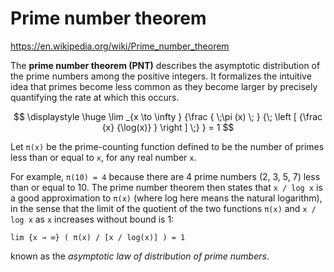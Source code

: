 # Prime number theorem

https://en.wikipedia.org/wiki/Prime_number_theorem

The **prime number theorem (PNT)** describes the asymptotic distribution of the prime numbers among the positive integers. It formalizes the intuitive idea that primes become less common as they become larger by precisely quantifying the rate at which this occurs.

$$
\displaystyle
\huge
  \lim _{x \to \infty }
  {\frac { \;\pi (x) \; }
  {\; \left [ {\frac {x} {\log(x)} } \right ] \;} } = 1
$$

Let `π(x)` be the prime-counting function defined to be the number of primes less than or equal to `x`, for any real number `x`.

For example, `π(10) = 4` because there are 4 prime numbers (2, 3, 5, 7) less than or equal to 10. The prime number theorem then states that `x / log x` is a good approximation to `π(x)` (where log here means the natural logarithm), in the sense that the limit of the quotient of the two functions `π(x)` and `x / log x` as `x` increases without bound is 1:

`lim {x → ∞} ( π(x) / [x / log(x)] ) = 1`

known as the *asymptotic law of distribution of prime numbers*.
